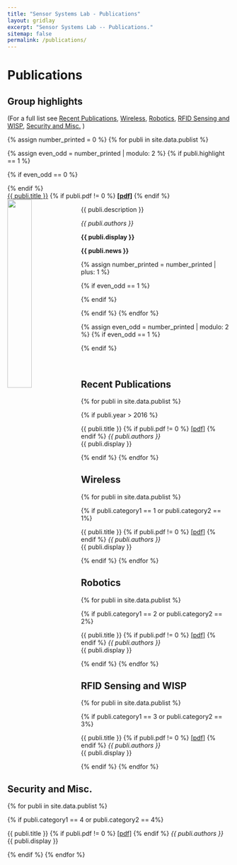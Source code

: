 ```yaml
---
title: "Sensor Systems Lab - Publications"
layout: gridlay
excerpt: "Sensor Systems Lab -- Publications."
sitemap: false
permalink: /publications/
---
```



# Publications

## Group highlights

(For a full list see [Recent Publications](#recent=publications), [Wireless](#wireless), [Robotics](#robotics), [RFID Sensing and WISP](#rfid-sensing-and-wisp), [Security and Misc.](#security-and-misc.)  )

{% assign number_printed = 0 %}
{% for publi in site.data.publist %}

{% assign even_odd = number_printed | modulo: 2 %}
{% if publi.highlight == 1 %}

{% if even_odd == 0 %}
<div class="row">
{% endif %}

<div class="col-sm-6 clearfix">
 <div class="well">
  <pubtit><a href="{{ publi.url }}">{{ publi.title }}</a>
  {% if publi.pdf != 0 %}
  <strong><a href="{{ site.url }}{{ site.baseurl }}/downloads/{{ publi.pdf }}">[pdf]</a></strong>
  {% endif %}
  </pubtit>
  <img src="{{ site.url }}{{ site.baseurl }}/images/pubs/{{ publi.image }}" class="img-responsive" width="33%" style="float: left" />
  <p>{{ publi.description }}</p>
  <p><em>{{ publi.authors }}</em></p>
  <p><strong>{{ publi.display }}</strong></p>
  <p class="text-danger"><strong> {{ publi.news }}</strong></p>
 </div>
</div>

{% assign number_printed = number_printed | plus: 1 %}

{% if even_odd == 1 %}
</div>
{% endif %}

{% endif %}
{% endfor %}

{% assign even_odd = number_printed | modulo: 2 %}
{% if even_odd == 1 %}
</div>
{% endif %}

<p> &nbsp; </p>


## Recent Publications

{% for publi in site.data.publist %}

{% if publi.year > 2016 %}

  <pubtit>{{ publi.title }} 
  {% if publi.pdf != 0 %}
  <a href="{{ site.url }}{{ site.baseurl }}/downloads/{{ publi.pdf }}">[pdf]</a>
  {% endif %}
  </pubtit>
  <em>{{ publi.authors }} </em><br />{{ publi.display }}

{% endif %}
{% endfor %}

## Wireless
{% for publi in site.data.publist %}

{% if publi.category1 == 1  or publi.category2 == 1%}

  <pubtit>{{ publi.title }} 
  {% if publi.pdf != 0 %}
  <a href="{{ site.url }}{{ site.baseurl }}/downloads/{{ publi.pdf }}">[pdf]</a>
  {% endif %}
  </pubtit>
  <em>{{ publi.authors }} </em><br />{{ publi.display }}

{% endif %}
{% endfor %}

## Robotics
{% for publi in site.data.publist %}

{% if publi.category1 == 2 or publi.category2 == 2%}

  <pubtit>{{ publi.title }} 
  {% if publi.pdf != 0 %}
  <a href="{{ site.url }}{{ site.baseurl }}/downloads/{{ publi.pdf }}">[pdf]</a>
  {% endif %}
  </pubtit>
  <em>{{ publi.authors }} </em><br />{{ publi.display }}

{% endif %}
{% endfor %}

## RFID Sensing and WISP
{% for publi in site.data.publist %}

{% if publi.category1 == 3  or publi.category2 == 3%}

  <pubtit>{{ publi.title }} 
  {% if publi.pdf != 0 %}
  <a href="{{ site.url }}{{ site.baseurl }}/downloads/{{ publi.pdf }}">[pdf]</a>
  {% endif %}
  </pubtit>
  <em>{{ publi.authors }} </em><br />{{ publi.display }}

{% endif %}
{% endfor %}

## Security and Misc.
{% for publi in site.data.publist %}

{% if publi.category1 == 4  or publi.category2 == 4%}

  <pubtit>{{ publi.title }} 
  {% if publi.pdf != 0 %}
  <a href="{{ site.url }}{{ site.baseurl }}/downloads/{{ publi.pdf }}">[pdf]</a>
  {% endif %}
  </pubtit>
  <em>{{ publi.authors }} </em><br />{{ publi.display }}

{% endif %}
{% endfor %}